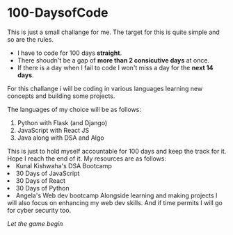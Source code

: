 # 100-DaysofCode
This is just a small challange for me. The target for this is quite simple and so are the rules. 
-  I have to code for 100 days **straight**.
-  There shoudn't be a gap of **more than 2 consicutive days** at once.
-  If there is a day when I fail to code I won't miss a day for the **next 14 days**.
<p>For this challange i will be coding in various languages learning new concepts and building some projects.</p>
<p>The languages of my choice will be as follows:
  <ol>
    <li>Python with Flask (and Django)</li>
    <li>JavaScript with React JS</li>
    <li>Java along with DSA and Algo</li>
  </ol>
  </p>
This is just to hold myself accountable for 100 days and keep the track for it. Hope I reach the end of it.
My resources are as follows:
<li>Kunal Kishwaha's DSA Bootcamp
<li>30 Days of JavaScript
<li>30 Days of React
<li>30 Days of Python
<li> Angela's Web dev bootcamp
Alongside learning and making projects I will also focus on enhancing my web dev skills. And if time permits I will go for cyber security too. 
<p><em>Let the game begin</em></p>

